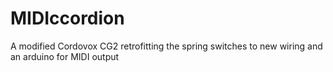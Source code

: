 # MIDIccordion
A modified Cordovox CG2 retrofitting the spring switches to new wiring and an arduino for MIDI output
